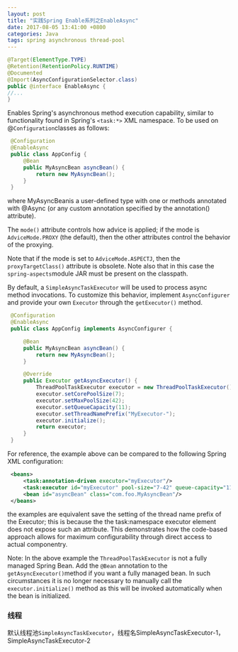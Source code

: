 ```yaml
---
layout: post
title: "实践Spring Enable系列之EnableAsync"
date: 2017-08-05 13:41:00 +0800
categories: Java
tags: spring asynchronous thread-pool
---
```


```java
@Target(ElementType.TYPE)
@Retention(RetentionPolicy.RUNTIME)
@Documented
@Import(AsyncConfigurationSelector.class)
public @interface EnableAsync {
//...
}
```

Enables Spring's asynchronous method execution capability, similar to functionality found in Spring's `<task:*>` XML namespace. To be used on @`Configuration`classes as follows:

```java
 @Configuration
 @EnableAsync
 public class AppConfig {
     @Bean
     public MyAsyncBean asyncBean() {
         return new MyAsyncBean();
     }
 }
```

where MyAsyncBeanis a user-defined type with one or methods annotated with @Async (or any custom annotation specified by the annotation() attribute).

The `mode()` attribute controls how advice is applied; if the mode is `AdviceMode.PROXY` (the default), then the other attributes control the behavior of the proxying.

Note that if the mode is set to `AdviceMode.ASPECTJ`, then the `proxyTargetClass()` attribute is obsolete. Note also that in this case the `spring-aspects`module JAR must be present on the classpath.

By default, a `SimpleAsyncTaskExecutor` will be used to process async method invocations. To customize this behavior, implement `AsyncConfigurer` and provide your own `Executor` through the `getExecutor()` method.

```java
 @Configuration
 @EnableAsync
 public class AppConfig implements AsyncConfigurer {

     @Bean
     public MyAsyncBean asyncBean() {
         return new MyAsyncBean();
     }

     @Override
     public Executor getAsyncExecutor() {
         ThreadPoolTaskExecutor executor = new ThreadPoolTaskExecutor();
         executor.setCorePoolSize(7);
         executor.setMaxPoolSize(42);
         executor.setQueueCapacity(11);
         executor.setThreadNamePrefix("MyExecutor-");
         executor.initialize();
         return executor;
     }
 }
```

For reference, the example above can be compared to the following Spring XML configuration:

```xml
 <beans>
     <task:annotation-driven executor="myExecutor"/>
     <task:executor id="myExecutor" pool-size="7-42" queue-capacity="11"/>
     <bean id="asyncBean" class="com.foo.MyAsyncBean"/>
 </beans>
```

the examples are equivalent save the setting of the thread name prefix of the Executor; this is because the the task:namespace executor element does not expose such an attribute. This demonstrates how the code-based approach allows for maximum configurability through direct access to actual componentry.

Note: In the above example the `ThreadPoolTaskExecutor` is not a fully managed Spring Bean. Add the `@Bean` annotation to the `getAsyncExecutor()`method if you want a fully managed bean. In such circumstances it is no longer necessary to manually call the `executor.initialize()` method as this will be invoked automatically when the bean is initialized.



### 线程

默认线程池`SimpleAsyncTaskExecutor`，线程名SimpleAsyncTaskExecutor-1，SimpleAsyncTaskExecutor-2
